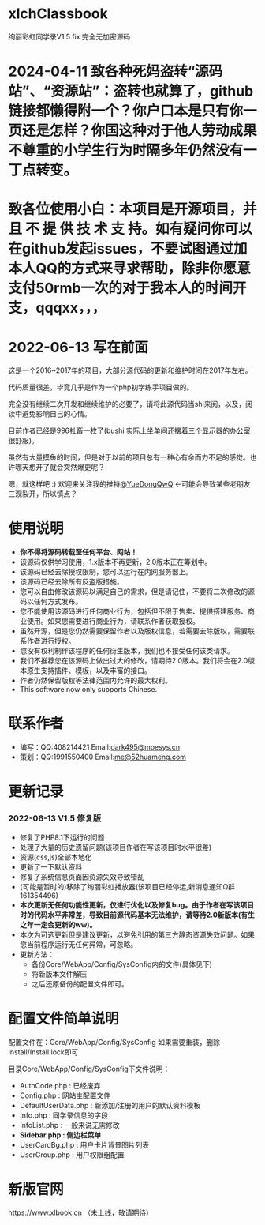 # xlchClassbook
绚丽彩虹同学录V1.5 fix 完全无加密源码

# 2024-04-11 致各种死妈盗转“源码站”、“资源站”：盗转也就算了，github链接都懒得附一个？你户口本是只有你一页还是怎样？你国这种对于他人劳动成果不尊重的小学生行为时隔多年仍然没有一丁点转变。
# 致各位使用小白：本项目是开源项目，并且 **不 提 供 技 术 支 持**。如有疑问你可以在github发起issues，不要试图通过加本人QQ的方式来寻求帮助，除非你愿意支付50rmb一次的对于我本人的时间开支，qqqxx，，，

# 2022-06-13 写在前面
这是一个2016~2017年的项目，大部分源代码的更新和维护时间在2017年左右。

代码质量很差，毕竟几乎是作为一个php初学练手项目做的。

完全没有继续二次开发和继续维护的必要了，请将此源代码当shi来阅，以及，阅读中避免影响自己的心情。

目前作者已经是996社畜一枚了(bushi 实际上坐[单间还摆着三个显示器的办公室](https://twitter.com/YueDongQwQ/status/1523598759682138112)很舒服)。

虽然有大量摸鱼的时间，但是对于以前的项目总有一种心有余而力不足的感觉。也许哪天想开了就会突然爆更呢？

嗯，就这样吧 :) 欢迎来关注我的推特[@YueDongQwQ](https://twitter.com/YueDongQwQ) <-可能会导致某些老朋友三观裂开，所以慎点？

# 使用说明
 - **你不得将源码转载至任何平台、网站！**
 - 该源码仅供学习使用，1.x版本不再更新，2.0版本正在筹划中。
 - 该源码已经去除授权限制，您可以运行在内网服务器上。
 - 该源码已经去除所有反盗版措施。
 - 您可以自由修改该源码以满足自己的需求，但是请记住，不要将二次修改的源码以任何方式发布。
 - 您不能使用该源码进行任何商业行为，包括但不限于售卖、提供搭建服务、商业使用。如果您需要进行商业行为，请联系作者获取授权。
 - 虽然开源，但是您仍然需要保留作者以及版权信息，若需要去除版权，需要联系作者进行授权。
 - 您没有权利制作该程序的任何衍生版本，我们也不接受任何该类请求。
 - 我们不推荐您在该源码上做出过大的修改，请期待2.0版本。我们将会在2.0版本原生支持插件、模板，以及丰富的接口。
 - 作者仍然保留版权等法律范围内允许的最大权利。
 - This software now only supports Chinese. 
 
# 联系作者
 - 编写：QQ:408214421   Email:dark495@moesys.cn
 - 策划：QQ:1991550400   Email:me@52huameng.com

# 更新记录
### 2022-06-13 V1.5 修复版
 - 修复了PHP8.1下运行的问题
 - 处理了大量的历史遗留问题(该项目作者在写该项目时水平很差)
 - 资源(css,js)全部本地化
 - 更新了一下默认资料
 - 修复了系统信息页面因资源失效导致错乱
 - (可能是暂时的)移除了绚丽彩虹播放器(该项目已经停运,新消息通知Q群161354496)
 - **本次更新无任何功能性更新，仅进行优化以及修复bug。由于作者在写该项目时的代码水平非常差，导致目前源代码基本无法维护，请等待2.0新版本(有生之年一定会更新的ww)。**
 - 本次为可选更新但是建议更新，以避免引用的第三方静态资源失效问题。如果您当前程序运行无任何异常，可忽略。
 - 更新方法：
    - 备份Core/WebApp/Config/SysConfig内的文件(具体见下)
    - 将新版本文件解压
    - 之后还原备份的配置文件即可。

# 配置文件简单说明
配置文件在：Core/WebApp/Config/SysConfig
如果需要重装，删除Install/Install.lock即可

目录Core/WebApp/Config/SysConfig下文件说明：
 - AuthCode.php : 已经废弃
 - Config.php : 网站主配置文件
 - DefaultUserData.php : 新添加/注册的用户的默认资料模板
 - Info.php : 同学录信息的字段
 - InfoList.php : 一般来说无需修改
 - **Sidebar.php : 侧边栏菜单**
 - UserCardBg.php : 用户卡片背景图片列表
 - UserGroup.php : 用户权限组配置

# 新版官网
https://www.xlbook.cn
（未上线，敬请期待）
